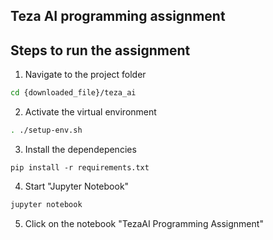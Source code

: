 ## Teza AI programming assignment

## Steps to run the assignment

1. Navigate to the project folder 

```sh
cd {downloaded_file}/teza_ai
```

2. Activate the virtual environment


```sh
. ./setup-env.sh
```

3. Install the dependepencies 

```
pip install -r requirements.txt
```

4. Start "Jupyter Notebook"

```sh
jupyter notebook
```

5. Click on the notebook "TezaAI Programming Assignment"